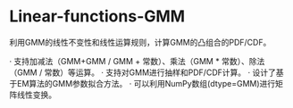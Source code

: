 # Linear-functions-GMM

利用GMM的线性不变性和线性运算规则，计算GMM的凸组合的PDF/CDF。

· 支持加减法（GMM+GMM / GMM + 常数）、乘法（GMM * 常数）、除法（GMM / 常数）等运算。
· 支持对GMM进行抽样和PDF/CDF计算。
· 设计了基于EM算法的GMM参数拟合方法。
· 可以利用NumPy数组(dtype=GMM)进行矩阵线性变换。
